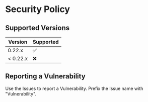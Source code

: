 # Security Policy

## Supported Versions

| Version  | Supported          |
| -------- | ------------------ |
| 0.22.x   | :white_check_mark: |
| < 0.22.x | :x:                |

## Reporting a Vulnerability

Use the Issues to report a Vulnerability. Prefix the Issue name with "Vulnerability".
